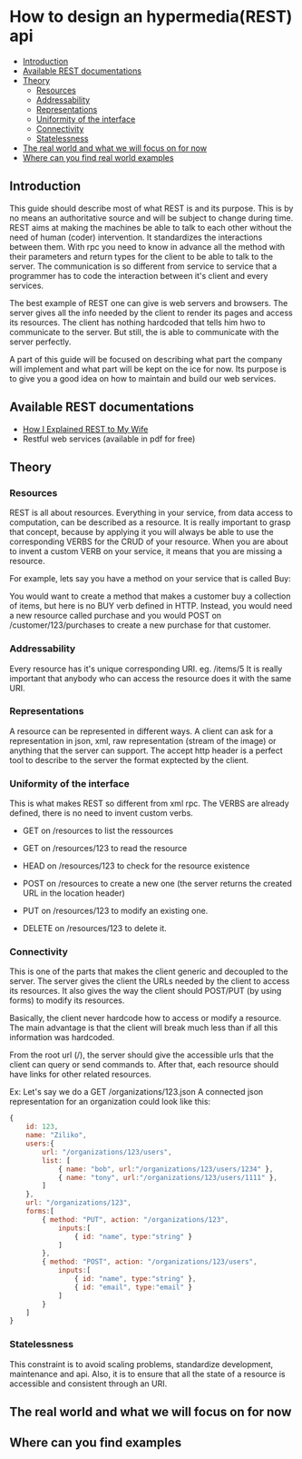 # How to design an hypermedia(REST) api
  
* [Introduction](#intro)
* [Available REST documentations](#doc)
* [Theory](#theory)
	* [Resources](#ressources)
	* [Addressability](#address)
	* [Representations](#representations)
	* [Uniformity of the interface](#uniformity)
	* [Connectivity](#connectivity)
	* [Statelessness](#stateless)
* [The real world and what we will focus on for now](#real-world)
* [Where can you find real world examples](#examples)

## <a name="intro"/>Introduction</a>
	
This guide should describe most of what REST is and its purpose. This is by no means an authoritative source and will be subject to change during time.
REST aims at making the machines be able to talk to each other without the need of human (coder) intervention. It standardizes the interactions between them.
With rpc you need to know in advance all the method with their parameters and return types for the client to be able to talk to the server.
The communication is so different from service to service that a programmer has to code the interaction between it's client and every services.

The best example of REST one can give is web servers and browsers. The server gives all the info needed by the client to render its pages and access its resources.
The client has nothing hardcoded that tells him hwo to communicate to the server. But still, the is able to communicate with the server perfectly.

A part of this guide will be focused on describing what part the company will implement and what part will be kept on the ice for now.
Its purpose is to give you a good idea on how to maintain and build our web services.
	
## <a name="doc"/>Available REST documentations</a>
	
* [How I Explained REST to My Wife](http://tomayko.com/writings/rest-to-my-wife)
* Restful web services (available in pdf for free)

## <a name="theory"/>Theory</a>

### <a name="resources"/>Resources</a>
		
REST is all about resources. Everything in your service, from data access to computation, can be described as a resource. 
It is really important to grasp that concept, because by applying it you will always be able to use the corresponding VERBS for the CRUD of your resource.
When you are about to invent a custom VERB on your service, it means that you are missing a resource.
	
For example, lets say you have a method on your service that is called Buy: 
	
You would want to create a method that makes a customer buy a collection of items, but here is no BUY verb defined in HTTP.
Instead, you would need a new resource called purchase and you would POST on /customer/123/purchases to create a new purchase for that customer. 
		
### <a name="address"/>Addressability</a>
	
Every resource has it's unique corresponding URI. eg. /items/5
It is really important that anybody who can access the resource does it with the same URI.

### <a name="representations"/>Representations</a>
	
A resource can be represented in different ways.
A client can ask for a representation in json, xml, raw representation (stream of the image) or anything that the server can support.
The accept http header is a perfect tool to describe to the server the format exptected by the client.
	
### <a name="uniformity"/>Uniformity of the interface</a>
	
This is what makes REST so different from xml rpc. The VERBS are already defined, there is no need to invent custom verbs.
		
- GET on /resources to list the ressources
- GET on /resources/123 to read the resource
- HEAD on /resources/123 to check for the resource existence

- POST on /resources to create a new one (the server returns the created URL in the location header)
- PUT on /resources/123 to modify an existing one.
- DELETE on /resources/123 to delete it.
		
### <a name="connectivity"/>Connectivity</a>

This is one of the parts that makes the client generic and decoupled to the server.
The server gives the client the URLs needed by the client to access its resources.
It also gives the way the client should POST/PUT (by using forms) to modify its resources.

Basically, the client never hardcode how to access or modify a resource.
The main advantage is that the client will break much less than if all this information was hardcoded.


From the root url (/), the server should give the accessible urls that the client can query or send commands to.
After that, each resource should have links for other related resources.

Ex: Let's say we do a GET /organizations/123.json
	A connected json representation for an organization could look like this:

```javascript		
{ 
	id: 123,
	name: "Ziliko",
	users:{
		url: "/organizations/123/users",
		list: [
			{ name: "bob", url:"/organizations/123/users/1234" },
			{ name: "tony", url:"/organizations/123/users/1111" },
		]
	},
	url: "/organizations/123",
	forms:[
		{ method: "PUT", action: "/organizations/123",
			inputs:[
				{ id: "name", type:"string" }
			]
		},
		{ method: "POST", action: "/organizations/123/users", 
			inputs:[ 
				{ id: "name", type:"string" },
				{ id: "email", type:"email" }
			] 
		}
	]
}
```

### <a name="stateless"/>Statelessness</a>

This constraint is to avoid scaling problems, standardize development, maintenance and api.
Also, it is to ensure that all the state of a resource is accessible and consistent through an URI.

## <a name="real-world"/>The real world and what we will focus on for now</a>

## <a name="examples"/>Where can you find examples</a>